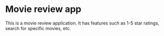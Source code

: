 # Movie review app
This is a movie review application. It has features such as 1-5 star ratings, search for specific movies, etc.
